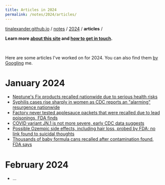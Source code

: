 ```yaml
---
title: Articles in 2024
permalink: /notes/2024/articles/
---
```


[tinalexander.github.io](https://tinalexander.github.io/) / [notes](https://tinalexander.github.io/notes/) / [2024](https://tinalexander.github.io/notes/2024/) / **articles** /

**Learn more [about this site](https://tinalexander.github.io/notes/) and [how to get in touch](https://github.com/tinalexander#about-me).** 

<br>

Here are some articles I've worked on for 2024. You can also find them [by Googling](https://www.google.com/search?q=%22By+Alexander+Tin%22+site%3Acbsnews.com%2F) me.

# January 2024

- [Neptune's Fix products recalled nationwide due to serious health risks](https://www.cbsnews.com/news/fda-neptunes-fix-tianeptine-product-recall-gas-station-heroin/)
- [Syphilis cases rise sharply in women as CDC reports an "alarming" resurgence nationwide](https://www.cbsnews.com/news/syphilis-cases-women-cdc-alarming-resurgence/)
- [Factory never tested applesauce packets that were recalled due to lead poisonings, FDA finds](https://www.cbsnews.com/news/applesauce-lead-poisonings-fda-factory-ecuador/)
- [COVID variant JN.1 is not more severe, early CDC data suggests](https://www.cbsnews.com/news/covid-variant-jn-1-is-not-more-severe-early-cdc-data-suggests/)
- [Possible Ozempic side effects, including hair loss, probed by FDA; no link found to suicidal thoughts](https://www.cbsnews.com/news/ozempic-possible-side-effects-hair-loss-suicidal-thoughts-fda/)
- [Thousands of baby formula cans recalled after contamination found, FDA says](https://www.cbsnews.com/news/nutramigen-baby-formula-recalled-possible-bacterial-contamination-reckitt-mead-johnson/)

# February 2024

- ...
